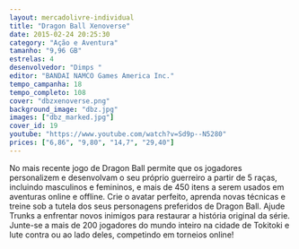 ```yaml
---
layout: mercadolivre-individual
title: "Dragon Ball Xenoverse"
date: 2015-02-24 20:25:30
category: "Ação e Aventura"
tamanho: "9,96 GB"
estrelas: 4
desenvolvedor: "Dimps "
editor: "BANDAI NAMCO Games America Inc."
tempo_campanha: 18
tempo_completo: 108
cover: "dbzxenoverse.png"
background_image: "dbz.jpg"
images: ["dbz_marked.jpg"]
cover_id: 19
youtube: "https://www.youtube.com/watch?v=Sd9p--N5280"
prices: ["6,86", "9,80", "14,7", "29,40"]
---
```


No mais recente jogo de Dragon Ball permite que os jogadores personalizem e desenvolvam o seu próprio guerreiro a partir de 5 raças, incluindo masculinos e femininos, e mais de 450 itens a serem usados em aventuras online e offline. Crie o avatar perfeito, aprenda novas técnicas e treine sob a tutela dos seus personagens preferidos de Dragon Ball. Ajude Trunks a enfrentar novos inimigos para restaurar a história original da série. Junte-se a mais de 200 jogadores do mundo inteiro na cidade de Tokitoki e lute contra ou ao lado deles, competindo em torneios online!
